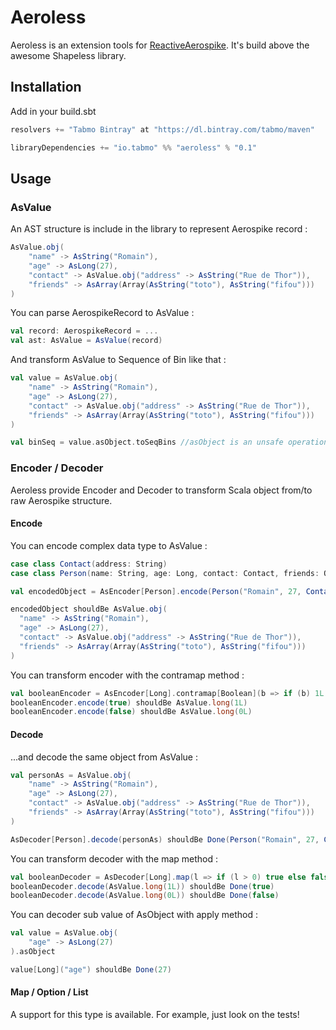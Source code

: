 # Aeroless

Aeroless is an extension tools for [ReactiveAerospike](https://github.com/tabmo/ReactiveAerospike). It's build above the awesome Shapeless library.

## Installation

Add in your build.sbt

```scala
resolvers += "Tabmo Bintray" at "https://dl.bintray.com/tabmo/maven"

libraryDependencies += "io.tabmo" %% "aeroless" % "0.1"
```

## Usage

### AsValue

An AST structure is include in the library to represent Aerospike record :
 
```scala
AsValue.obj(
    "name" -> AsString("Romain"),
    "age" -> AsLong(27),
    "contact" -> AsValue.obj("address" -> AsString("Rue de Thor")),
    "friends" -> AsArray(Array(AsString("toto"), AsString("fifou")))
)
```

You can parse AerospikeRecord to AsValue :

```scala
val record: AerospikeRecord = ...
val ast: AsValue = AsValue(record)
```

And transform AsValue to Sequence of Bin like that :
```scala
val value = AsValue.obj(
    "name" -> AsString("Romain"),
    "age" -> AsLong(27),
    "contact" -> AsValue.obj("address" -> AsString("Rue de Thor")),
    "friends" -> AsArray(Array(AsString("toto"), AsString("fifou")))
)

val binSeq = value.asObject.toSeqBins //asObject is an unsafe operation
```

### Encoder / Decoder

Aeroless provide Encoder and Decoder to transform Scala object from/to raw Aerospike structure.

#### Encode

You can encode complex data type to AsValue :

```scala
case class Contact(address: String)
case class Person(name: String, age: Long, contact: Contact, friends: Option[List[String]])

val encodedObject = AsEncoder[Person].encode(Person("Romain", 27, Contact("Rue de Thor"), Some(List("toto", "fifou"))))

encodedObject shouldBe AsValue.obj(
  "name" -> AsString("Romain"),
  "age" -> AsLong(27),
  "contact" -> AsValue.obj("address" -> AsString("Rue de Thor")),
  "friends" -> AsArray(Array(AsString("toto"), AsString("fifou")))
)
```

You can transform encoder with the contramap method :

```scala
val booleanEncoder = AsEncoder[Long].contramap[Boolean](b => if (b) 1L else 0L)
booleanEncoder.encode(true) shouldBe AsValue.long(1L)
booleanEncoder.encode(false) shouldBe AsValue.long(0L)
```

#### Decode

...and decode the same object from AsValue :

```scala
val personAs = AsValue.obj(
    "name" -> AsString("Romain"),
    "age" -> AsLong(27),
    "contact" -> AsValue.obj("address" -> AsString("Rue de Thor")),
    "friends" -> AsArray(Array(AsString("toto"), AsString("fifou")))
)

AsDecoder[Person].decode(personAs) shouldBe Done(Person("Romain", 27, Contact("Rue de Thor"), Some(List("toto", "fifou"))))
```

You can transform decoder with the map method :
```scala
val booleanDecoder = AsDecoder[Long].map(l => if (l > 0) true else false)
booleanDecoder.decode(AsValue.long(1L)) shouldBe Done(true)
booleanDecoder.decode(AsValue.long(0L)) shouldBe Done(false)
```

You can decoder sub value of AsObject with apply method :
```scala
val value = AsValue.obj(
    "age" -> AsLong(27)
).asObject

value[Long]("age") shouldBe Done(27)
```

#### Map / Option / List

A support for this type is available. For example, just look on the tests!

